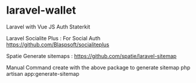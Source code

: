 # laravel-wallet


Laravel with Vue JS Auth Staterkit

Laravel Socialite Plus : For Social Auth
https://github.com/Blaspsoft/socialiteplus


Spatie Generate sitemaps : 
https://github.com/spatie/laravel-sitemap

Manual Command create with the above package to generate sitemap
php artisan app:generate-sitemap
